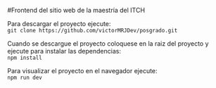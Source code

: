 #Frontend del sitio web de la maestría del ITCH

Para descargar el proyecto ejecute:  
 `git clone https://github.com/victorMRJDev/posgrado.git`

Cuando se descargue el proyecto coloquese en la raiz del proyecto y ejecute para instalar las dependencias:  
 `npm install`

Para visualizar el proyecto en el navegador ejecute:  
 `npm run dev`
